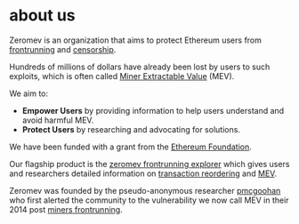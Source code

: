 # about us

Zeromev is an organization that aims to protect Ethereum users from [frontrunning](/terms#frontrunning) and [censorship](/terms#censorship).

Hundreds of millions of dollars have already been lost by users to such exploits, which is often called [Miner Extractable Value](/terms#miner-extractable-value) (MEV).

We aim to:

*   __Empower Users__ by providing information to help users understand and avoid harmful MEV.
*   __Protect Users__ by researching and advocating for solutions.

We have been funded with a grant from the [Ethereum Foundation](https://www.ethereum.org).

Our flagship product is the [zeromev frontrunning explorer](/explorer) which gives users and researchers detailed information on [transaction reordering](/terms#transaction-reordering) and [MEV](/terms#miner-extractable-value).

Zeromev was founded by the pseudo-anonymous researcher [pmcgoohan](https://twitter.com/pmcgoohanCrypto) who first alerted the community to the vulnerability we now call MEV in their 2014 post [miners frontrunning](https://www.reddit.com/r/ethereum/comments/2d84yv/miners_frontrunning).
